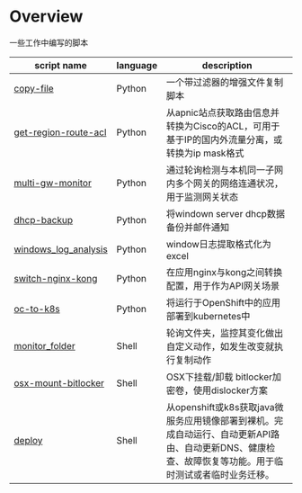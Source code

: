 # Overview
一些工作中编写的脚本

| script name                                            | language | description                                                  |
| ------------------------------------------------------ | -------- | ------------------------------------------------------------ |
| [copy-file](python/copy-file.py)                       | Python   | 一个带过滤器的增强文件复制脚本                               |
| [get-region-route-acl](python/get-region-route-acl.py) | Python   | 从apnic站点获取路由信息并转换为Cisco的ACL，可用于基于IP的国内外流量分离，或转换为ip mask格式 |
| [multi-gw-monitor](python/multi-gw-monitor.py)         | Python   | 通过轮询检测与本机同一子网内多个网关的网络连通状况，用于监测网关状态 |
| [dhcp-backup](python/dhcp-backup.py)                   | Python   | 将windown server dhcp数据备份并邮件通知                      |
| [windows_log_analysis](python/windows-log-analysis.py) | Python   | window日志提取格式化为excel                                  |
| [switch-nginx-kong](python/switch-nginx-kong)          | Python   | 在应用nginx与kong之间转换配置，用于作为API网关场景           |
| [oc-to-k8s](python/oc-to-k8s.py)                       | Python   | 将运行于OpenShift中的应用部署到kubernetes中                  |
| [monitor_folder](shell/monitor_folder.sh)              | Shell    | 轮询文件夹，监控其变化做出自定义动作，如发生改变就执行复制动作 |
| [osx-mount-bitlocker](shell/osx-mount-bitlocker.sh)    | Shell    | OSX下挂载/卸载 bitlocker加密卷，使用dislocker方案            |
| [deploy](shell/deploy/deploy.sh)                       | Shell    | 从openshift或k8s获取java微服务应用镜像部署到裸机。完成自动运行、自动更新API路由、自动更新DNS、健康检查、故障恢复等功能。用于临时测试或者临时业务迁移。 |